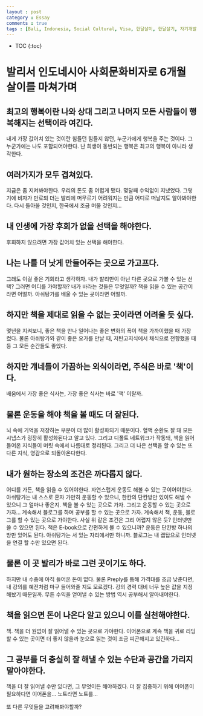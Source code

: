 ```yaml
---
layout : post
category : Essay
comments : true
tags : [Bali, Indonesia, Social Cultural, Visa, 한달살이, 한달살기, 자기개발, 독서, 책, 성장]
---
```


* TOC
{:toc}

# 발리서 인도네시아 사회문화비자로 6개월 살이를 마쳐가며

## 최고의 행복이란 나와 상대 그리고 나머지 모든 사람들이 행복해지는 선택이라 여긴다.
내게 가장 값어치 있는 것이란
힘들던 힘들지 않던, 누군가에게 행복을 주는 것이다.
그 누군가에는 나도 포함되어야한다.
난 희생이 동반되는 행복은 최고의 행복이 아니라 생각한다.

## 여러가지가 모두 겹쳐있다.
지금은 좀 지켜봐야한다.
우리의 돈도 좀 어렵게 됐다.
몇달째 수익없이 지냈었다.
그렇기에 비자가 만료되 더는 발리에 머무르기 어려워지는 만큼
어디로 떠날지도 알아봐야한다.
다시 돌아올 것인지, 한국에서 조금 머물 것인지...

## 내 인생에 가장 후회가 없을 선택을 해야한다.
후회하지 않으려면 가장 값어치 있는 선택을 해야한다.

## 나는 나를 더 낫게 만들어주는 곳으로 가고프다.
그래도 이걸 좋은 기회라고 생각하자.
내가 발리만이 아닌 다른 곳으로 가볼 수 있는 선택?
그러면 어디를 가야할까?
내가 바라는 것들은 무엇일까?
책을 읽을 수 있는 공간이라면 어떨까.
아쉬탕가를 배울 수 있는 곳이라면 어떨까.

## 하지만 책을 제대로 읽을 수 없는 곳이라면 어려울 듯 싶다.
몇년을 지켜보니, 좋은 책을 만나 일어나는 좋은 변화의 폭이
책을 가까이했을 때 가장 컸다.
물론 아쉬탕가와 같이 좋은 요가를 만날 때,
저탄고지식에서 채식으로 전향했을 때 등 그 모든 순간들도 좋았다.

## 하지만 걔네들이 가끔하는 외식이라면, 주식은 바로 '책'이다.
배움에서 가장 좋은 식사는, 가장 좋은 식사는 바로 '책' 이랄까.

## 물론 운동을 해야 책을 볼 때도 더 잘된다.
뇌 속에 기억을 저장하는 부분이 더 많이 활성화되기 때문이다.
혈액 순환도 잘 돼 모든 시냅스가 굉장히 활성화된다고 알고 있다.
그리고 디폴트 네트워크가 작동돼, 책을 읽어 들어온 지식들이 머릿 속에서 나름대로 정리된다. 그리고 더 나은 선택을 할 수 있는 또 다른 지식, 영감으로 되돌아온다한다.

## 내가 원하는 장소의 조건은 까다롭지 않다.

어디를 가든, 책을 읽을 수 있어야한다. 자연스럽게 운동도 해볼 수 있는 곳이어야한다.
아쉬탕가는 내 스스로 혼자 가만히 운동할 수 있으니, 한칸의 단칸방만 있이도 해낼 수 있으니 그 얼마나 좋은지.
책을 볼 수 있는 곳으로 가자.
그리고 운동할 수 있는 곳으로 가자...
계속해서 블로그를 하며 공부를 할 수 있는 곳으로 가자.
계속해서 책, 운동, 블로그를 할 수 있는 곳으로 가야한다.
사실 위 같은 조건은 그리 어렵지 않은 듯?
인터넷만 쓸 수 있으면 된다. 책은 E-book으로 간편하게 볼 수 있으니까?
운동은 단칸방 하나의 방만 있어도 된다. 아쉬탕가는 서 있는 자리에서만 하니까.
블로그는 내 랩탑으로 인터넷을 연결 할 수만 있으면 된다.


## 물론 이 곳 발리가 바로 그런 곳이기도 하다.
하지만 내 수중에 아직 들어온 돈이 없다.
물론 Preply를 통해 가격대를 조금 낮춘다면, 내 강의를 예전처럼 마구 들어와줄 지도 모르겠다.
강의 경력 대비 너무 높은 값을 지정해놨기 때문일까.
무튼 수익을 얻어낼 수 있는 방법 역시 공부해서 알아내야한다.

## 책을 읽으면 돈이 나온다 알고 있으니 이를 실천해야한다.
책. 책을 더 원없이 잘 읽어낼 수 있는 곳으로 가야한다.
이어폰으로 계속 책을 귀로 리딩할 수 있는 곳이면 더 좋지 않을까
눈으로 읽는 것이 조금 피곤해지고 있긴하다...

## 그 공부를 더 충실히 잘 해낼 수 있는 수단과 공간을 가리지 말아야한다.
책을 더 잘 읽어낼 수만 있다면, 그 무엇이든 해야하겠다.
더 잘 집중하기 위해 이어폰이 필요하다면 이어폰을...
노트라면 노트를...

또 다른 무엇들을 고려해봐야할까?

